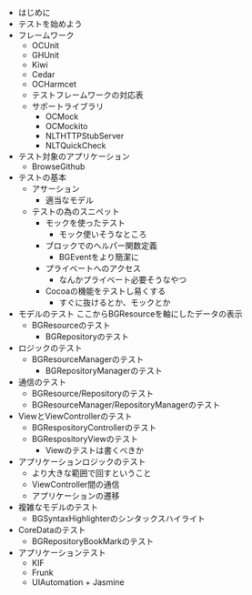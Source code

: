 * はじめに
* テストを始めよう
* フレームワーク
  * OCUnit
  * GHUnit
  * Kiwi
  * Cedar
  * OCHarmcet
  * テストフレームワークの対応表
  * サポートライブラリ
    * OCMock
    * OCMockito
    * NLTHTTPStubServer
    * NLTQuickCheck
* テスト対象のアプリケーション
  * BrowseGithub
* テストの基本
  * アサーション
    * 適当なモデル
  * テストの為のスニペット
    * モックを使ったテスト
      * モック使いそうなところ
    * ブロックでのヘルパー関数定義
      * BGEventをより簡潔に
    * プライベートへのアクセス
      * なんかプライベート必要そうなやつ
    * Cocoaの機能をテストし易くする
      * すぐに抜けるとか、モックとか
* モデルのテスト
ここからBGResourceを軸にしたデータの表示
  * BGResourceのテスト
    * BGRepositoryのテスト
* ロジックのテスト
  * BGResourceManagerのテスト
    * BGRepositoryManagerのテスト 
* 通信のテスト
  * BGResource/Repositoryのテスト
  * BGResourceManager/RepositoryManagerのテスト
* ViewとViewControllerのテスト
  * BGRespositoryControllerのテスト
  * BGRespositoryViewのテスト
    * Viewのテストは書くべきか
* アプリケーションロジックのテスト
  * より大きな範囲で回すということ
  * ViewController間の通信
  * アプリケーションの遷移
* 複雑なモデルのテスト
  * BGSyntaxHighlighterのシンタックスハイライト
* CoreDataのテスト
  * BGRepositoryBookMarkのテスト
* アプリケーションテスト
  * KIF
  * Frunk
  * UIAutomation + Jasmine
